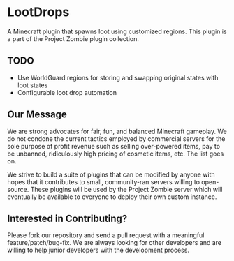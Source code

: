 # LootDrops
A Minecraft plugin that spawns loot using customized regions. This plugin is a part of the Project Zombie plugin collection.

## TODO
- Use WorldGuard regions for storing and swapping original states with loot states
- Configurable loot drop automation

## Our Message
We are strong advocates for fair, fun, and balanced Minecraft gameplay. We do not condone the current tactics employed by commercial servers for the sole purpose of profit revenue such as selling over-powered items, pay to be unbanned, ridiculously high pricing of cosmetic items, etc. The list goes on.

We strive to build a suite of plugins that can be modified by anyone with hopes that it contributes to small, community-ran servers willing to open-source. These plugins will be used by the Project Zombie server which will eventually be available to everyone to deploy their own custom instance.

## Interested in Contributing?
Please fork our repository and send a pull request with a meaningful feature/patch/bug-fix. We are always looking for other developers and are willing to help junior developers with the development process.
